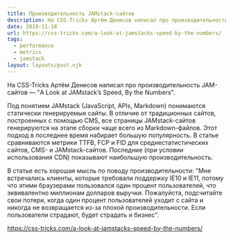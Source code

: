 ```yaml
---
title: Производительность JAMstack-сайтов
description: На CSS-Tricks Артём Денисов написал про производительность JAM-сайтов
date: 2019-11-18
url: https://css-tricks.com/a-look-at-jamstacks-speed-by-the-numbers/
tags:
  - performance
  - metrics
  - jamstack
layout: layouts/post.njk
---
```

На CSS-Tricks Артём Денисов написал про производительность JAM-сайтов — "A Look at JAMstack’s Speed, By the Numbers".

Под понятием JAMstack (JavaScript, APIs, Markdown) понимаются статически генерируемые сайты. В отличие от традиционных сайтов, построенных с помощью CMS, все страницы JAMstack-сайтов генерируются на этапе сборки чаще всего из Markdown-файлов. Этот подход в последнее время набирает большую популярность. В статье сравниваются метрики TTFB, FCP и FID для среднестатистических сайтов, CMS- и JAMstack-сайтов. Последние (при условии использования CDN) показывают наибольшую производительность.

В статье есть хорошая мысль по поводу производительности: "Мне встречались клиенты, которые требовали поддержку IE10 и IE11, потому что этими браузерами пользовался один процент пользователей, что эквивалентно миллионам долларов выручки. Пожалуйста, подсчитайте свои потери, когда один процент пользователей уходит с сайта и никогда не возвращается из-за плохой производительности. Если пользователи страдают, будет страдать и бизнес".

https://css-tricks.com/a-look-at-jamstacks-speed-by-the-numbers/
